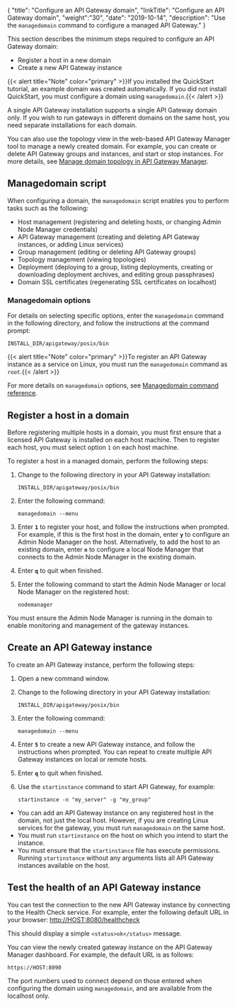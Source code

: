 {
"title": "Configure an API Gateway domain",
"linkTitle": "Configure an API Gateway domain",
"weight":"30",
"date": "2019-10-14",
"description": "Use the `managedomain` command to configure a managed API Gateway."
}

This section describes the minimum steps required to configure an API Gateway domain:

* Register a host in a new domain
* Create a new API Gateway instance

{{< alert title="Note" color="primary" >}}If you installed the QuickStart tutorial, an example domain was created automatically. If you did not install QuickStart, you must configure a domain using `managedomain`.{{< /alert >}}

A single API Gateway installation supports a single API Gateway domain only. If you wish to run gateways in different domains on the same host, you need separate installations for each domain.

You can also use the topology view in the web-based API Gateway Manager tool to manage a newly created domain. For example, you can create or delete API Gateway groups and instances, and start or stop instances. For more details, see [Manage domain topology in API Gateway Manager](/docs/apim_administration/apigtw_admin/managetopology).

## Managedomain script

When configuring a domain, the `managedomain` script enables you to perform tasks such as the following:

* Host management (registering and deleting hosts, or changing Admin Node Manager credentials)
* API Gateway management (creating and deleting API Gateway instances, or adding Linux services)
* Group management (editing or deleting API Gateway groups)
* Topology management (viewing topologies)
* Deployment (deploying to a group, listing deployments, creating or downloading deployment archives, and editing group passphrases)
* Domain SSL certificates (regenerating SSL certificates on localhost)

### Managedomain options

For details on selecting specific options, enter the `managedomain` command in the following directory, and follow the instructions at the command prompt:

```
INSTALL_DIR/apigateway/posix/bin
```

{{< alert title="Note" color="primary" >}}To register an API Gateway instance as a service on Linux, you must run the `managedomain` command as `root`.{{< /alert >}}

For more details on `managedomain` options, see [Managedomain command reference](/docs/apim_reference/managedomain_ref/).

## Register a host in a domain

Before registering multiple hosts in a domain, you must first ensure that a licensed API Gateway is installed on each host machine. Then to register each host, you must select option `1` on each host machine.

To register a host in a managed domain, perform the following steps:

1. Change to the following directory in your API Gateway installation:

    ```
    INSTALL_DIR/apigateway/posix/bin
    ```

2. Enter the following command:

    ```
    managedomain --menu
    ```

3. Enter **`1`** to register your host, and follow the instructions when prompted. For example, if this is the first host in the domain, enter **`y`** to configure an Admin Node Manager on the host. Alternatively, to add the host to an existing domain, enter **`n`** to configure a local Node Manager that connects to the Admin Node Manager in the existing domain.
4. Enter **`q`** to quit when finished.
5. Enter the following command to start the Admin Node Manager or local Node Manager on the registered host:

    ```
    nodemanager
    ```

You must ensure the Admin Node Manager is running in the domain to enable monitoring and management of the gateway instances.

## Create an API Gateway instance

To create an API Gateway instance, perform the following steps:

1. Open a new command window.
2. Change to the following directory in your API Gateway installation:

    ```
    INSTALL_DIR/apigateway/posix/bin
   ```

3. Enter the following command:

    ```
    managedomain --menu
    ```

4. Enter **`5`** to create a new API Gateway instance, and follow the instructions when prompted. You can repeat to create multiple API Gateway instances on local or remote hosts.
5. Enter **`q`** to quit when finished.
6. Use the `startinstance` command to start API Gateway, for example:

    ```
    startinstance -n "my_server" -g "my_group"
    ```

* You can add an API Gateway instance on any registered host in the domain, not just the local host. However, if you are creating Linux services for the gateway, you must run `managedomain` on the same host.
* You must run `startinstance` on the host on which you intend to start the instance.
* You must ensure that the `startinstance` file has execute permissions. Running `startinstance` without any arguments lists all API Gateway instances available on the host.

## Test the health of an API Gateway instance

You can test the connection to the new API Gateway instance by connecting to the Health Check service. For example, enter the following default URL in your browser: <http://HOST:8080/healthcheck>

This should display a simple `<status>ok</status>` message.

You can view the newly created gateway instance on the API Gateway Manager dashboard. For example, the default URL is as follows:

```
https://HOST:8090
```

The port numbers used to connect depend on those entered when configuring the domain using `managedomain`, and are available from the localhost only.
